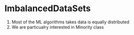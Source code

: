 # ImbalancedDataSets

1. Most of the ML algorithms takes data is equally distributed
2. We are particualry interested in Minority class

